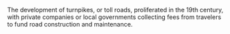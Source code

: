 The development of turnpikes, or toll roads, proliferated in the 19th century, with private companies or local governments collecting fees from travelers to fund road construction and maintenance.
